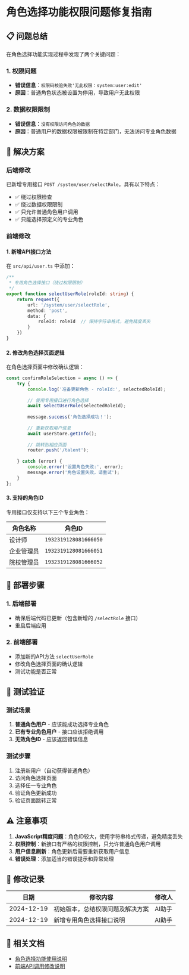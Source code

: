 # 角色选择功能权限问题修复指南

## 📋 问题总结

在角色选择功能实现过程中发现了两个关键问题：

### 1. 权限问题
- **错误信息**：`权限码校验失败'无此权限：system:user:edit'`
- **原因**：普通角色状态被设置为停用，导致用户无此权限

### 2. 数据权限限制
- **错误信息**：`没有权限访问角色的数据`  
- **原因**：普通用户的数据权限被限制在特定部门，无法访问专业角色数据

## 🔧 解决方案

### 后端修改
已新增专用接口 `POST /system/user/selectRole`，具有以下特点：
- ✅ 绕过权限检查
- ✅ 绕过数据权限限制
- ✅ 只允许普通角色用户调用
- ✅ 只能选择预定义的专业角色

### 前端修改

#### 1. 新增API接口方法

在 `src/api/user.ts` 中添加：

```typescript
/**
 * 专用角色选择接口（绕过权限限制）
 */
export function selectUserRole(roleId: string) {
    return request({
        url: '/system/user/selectRole',
        method: 'post',
        data: {
            roleId: roleId  // 保持字符串格式，避免精度丢失
        }
    })
}
```

#### 2. 修改角色选择页面逻辑

在角色选择页面中修改确认逻辑：

```typescript
const confirmRoleSelection = async () => {
    try {
        console.log('准备更新角色 - roleId:', selectedRoleId);
        
        // 使用专用接口进行角色选择
        await selectUserRole(selectedRoleId);
        
        message.success('角色选择成功！');
        
        // 重新获取用户信息
        await userStore.getInfo();
        
        // 跳转到相应页面
        router.push('/talent');
        
    } catch (error) {
        console.error('设置角色失败:', error);
        message.error('角色设置失败，请重试');
    }
};
```

#### 3. 支持的角色ID

专用接口仅支持以下三个专业角色：

| 角色名称 | 角色ID |
|---------|--------|
| 设计师 | `1932319128081666050` |
| 企业管理员 | `1932319128081666051` |
| 院校管理员 | `1932319128081666052` |

## 🚀 部署步骤

### 1. 后端部署
- 确保后端代码已更新（包含新增的 `/selectRole` 接口）
- 重启后端应用

### 2. 前端部署
- 添加新的API方法 `selectUserRole`
- 修改角色选择页面的确认逻辑
- 测试功能是否正常

## 🧪 测试验证

### 测试场景
1. **普通角色用户** - 应该能成功选择专业角色
2. **已有专业角色用户** - 接口应该拒绝调用
3. **无效角色ID** - 应该返回错误信息

### 测试步骤
1. 注册新用户（自动获得普通角色）
2. 访问角色选择页面
3. 选择任一专业角色
4. 验证角色更新成功
5. 验证页面跳转正常

## ⚠️ 注意事项

1. **JavaScript精度问题**：角色ID较大，使用字符串格式传递，避免精度丢失
2. **权限控制**：新接口有严格的权限控制，只允许普通角色用户调用
3. **用户信息刷新**：角色更新后需要重新获取用户信息
4. **错误处理**：添加适当的错误提示和异常处理

## 📅 修改记录

| 日期 | 修改内容 | 修改人 |
|------|----------|--------|
| 2024-12-19 | 初始版本，总结权限问题及解决方案 | AI助手 |
| 2024-12-19 | 新增专用角色选择接口说明 | AI助手 |

## 🔗 相关文档

- [角色选择功能使用说明](./角色选择功能使用说明.md)
- [前端API调用修改说明](./角色选择功能API修改说明.md) 